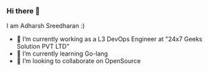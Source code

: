 ### Hi there 👋

I am Adharsh Sreedharan :) 

- 🔭 I’m currently working as a L3 DevOps Engineer at "24x7 Geeks Solution PVT LTD"
- 🌱 I’m currently learning Go-lang
- 👯 I’m looking to collaborate on OpenSource

